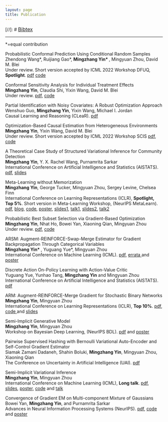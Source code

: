 ```yaml
---
layout: page
title: Publication 
---
```

[//]: #  <span style="font-size:16px"> <a href="https://mingzhang-yin.github.io/assets/pdfs/reference.bib">Bibtex</a> </span> 

___ 

<!--
### Publication 
-->  
*=equal contribution

Probabilistic Conformal Prediction Using Conditional Random Samples
<br> <span style="font-size:14px">  Zhendong Wang*, Ruijiang Gao*, <b>Mingzhang Yin* </b>, Mingyuan Zhou, David M. Blei   <br> Under review. Short version accepted by ICML 2022 Workshop DFUQ, **Spotlight**. [pdf](https://arxiv.org/pdf/2206.06584.pdf) [code](https://github.com/Zhendong-Wang/Probabilistic-Conformal-Prediction)

Conformal Sensitivity Analysis for Individual Treatment Effects
<br> <span style="font-size:14px">  **Mingzhang Yin**, Claudia Shi, Yixin Wang, David M. Blei  <br> Under review. [pdf](https://arxiv.org/pdf/2112.03493.pdf), [code](https://github.com/mingzhang-yin/Conformal-sensitivity-analysis)

Partial Identification with Noisy Covariates: A Robust Optimization Approach 
<br> <span style="font-size:14px">  Wenshuo Guo, **Mingzhang Yin**, Yixin Wang, Michael I. Jordan   <br> Causal Learning and Reasoning (CLeaR). [pdf](https://openreview.net/pdf?id=-NVBxy0TdU)
 
 
Optimization-Based Causal Estimation from Heterogeneous Environments
<br> <span style="font-size:14px">  **Mingzhang Yin**, Yixin Wang, David M. Blei  <br> Under review. Short version accepted by ICML 2022 Workshop SCIS [pdf](https://arxiv.org/pdf/2109.11990.pdf), [code](https://github.com/mingzhang-yin/CoCo)
 
 
A Theoretical Case Study of Structured Variational Inference for Community Detection
<br> <span style="font-size:14px">  **Mingzhang Yin**, Y. X. Rachel Wang, Purnamrita Sarkar  <br>
International Conference on Artificial Intelligence and Statistics (AISTATS). [pdf](http://proceedings.mlr.press/v108/yin20a/yin20a.pdf), <a href="https://mingzhang-yin.github.io/assets/pdfs/vips_slides.pdf" target="_blank">slides</a> 
 
Meta-Learning without Memorization
 <br> <span style="font-size:14px"> **Mingzhang Yin**, George Tucker, Mingyuan Zhou, Sergey Levine, Chelsea Finn  <br>
International Conference on Learning Representations (ICLR), **Spotlight, Top 5%**. Short version in Meta-Learning Workshop, (NeurIPS MetaLearn). [pdf](https://arxiv.org/pdf/1912.03820.pdf), <a href="https://mingzhang-yin.github.io/2020/04/10/Meta-learning-without-Memorization.html" target="_blank">blog</a>, [code](https://github.com/mingzhang-yin/Meta-learning-without-memorization), <a href="https://mingzhang-yin.github.io/assets/pdfs/memo_poster.pdf" target="_blank">poster</a>, <a href="http://ai.stanford.edu/~cbfinn/_files/neurips19_memorization.pdf" target="_blank">slides1</a>, <a href="https://slideslive.com/38921876/bayesian-deep-learning-3" target="_blank">talk1</a>, <a href="https://mingzhang-yin.github.io/assets/pdfs/iclr2020_slides.pdf" target="_blank">slides2</a>, <a href="https://youtu.be/emUvd3WqHMs" target="_blank">talk2</a>
 
Probabilistic Best Subset Selection via Gradient-Based Optimization
<br> <span style="font-size:14px">  **Mingzhang Yin**, Nhat Ho, Bowei Yan, Xiaoning Qian, Mingyuan Zhou  <br> Under review. [pdf](https://arxiv.org/pdf/2006.06448.pdf), [code](https://github.com/mingzhang-yin/Probabilistic-Best-Subset)


ARSM: Augment-REINFORCE-Swap-Merge Estimator for Gradient Backpropagation Through Categorical Variables
<br> <span style="font-size:14px"> <b>Mingzhang Yin* </b>, Yuguang Yue*, Mingyuan Zhou  <br>
International Conference on Machine Learning (ICML).  [pdf](https://arxiv.org/abs/1905.01413), <a href="https://mingzhang-yin.github.io/assets/pdfs/errata.pdf">errata </a> and <a href="">poster </a> </span>

 
Discrete Action On-Policy Learning with Action-Value Critic
<br> <span style="font-size:14px">  Yuguang Yue, Yunhao Tang, **Mingzhang Yin** and Mingyuan Zhou <br>
International Conference on Artificial Intelligence and Statistics (AISTATS). [pdf](https://arxiv.org/pdf/2002.03534.pdf)  
 
ARM: Augment-REINFORCE-Merge Gradient for Stochastic Binary Networks 
<br> <span style="font-size:14px"> **Mingzhang Yin**, Mingyuan Zhou  <br>
International Conference on Learning Representations (ICLR), **Top 10%**.  [pdf](https://openreview.net/pdf?id=S1lg0jAcYm), <a href="https://github.com/mingzhang-yin/ARM-gradient" target="_blank">code </a> and <a href="https://mingzhang-yin.github.io/assets/pdfs/ARM_slides_binary.pdf" target="_blank">slides </a>
 </span> 
 
Semi-Implicit Generative Model
<br> <span style="font-size:14px"> **Mingzhang Yin**, Mingyuan Zhou  <br>
 Workshop on Bayesian Deep Learning, (NeurIPS BDL). [pdf](http://bayesiandeeplearning.org/2018/papers/84.pdf) and <a href="https://mingzhang-yin.github.io/assets/pdfs/sigmo_poster.pdf">poster </a> </span>
 
Pairwise Supervised Hashing with Bernoulli Variational Auto-Encoder and Self-Control Gradient Estimator
<br> <span style="font-size:14px"> Siamak Zamani Dadaneh, Shahin Boluki, **Mingzhang Yin**, Mingyuan Zhou, Xiaoning Qian<br>
The Conference on Uncertainty in Artificial Intelligence (UAI). [pdf](https://arxiv.org/pdf/2005.10477.pdf)
 
Semi-Implicit Variational Inference
<br> <span style="font-size:14px"> **Mingzhang Yin**, Mingyuan Zhou  <br>
International Conference on Machine Learning (ICML), **Long talk**.  [pdf](http://proceedings.mlr.press/v80/yin18b/yin18b.pdf), <a href="https://github.com/mingzhang-yin/mingzhang-yin.github.io/blob/master/assets/pdfs/SIVI_ICML.pdf" target="_blank">slides</a>, <a href="https://mingzhang-yin.github.io/assets/pdfs/SIVI_poster.pdf" target="_blank">poster</a>, <a href="https://github.com/mingzhang-yin/SIVI" target="_blank">code</a> and <a href="https://vimeo.com/294655456" target="_blank"> talk </a> 
 </span>
 
Convergence of Gradient EM on Multi-component Mixture of Gaussians
 <br> <span style="font-size:14px"> Bowei Yan, **Mingzhang Yin**, and Purnamrita Sarkar  <br>
Advances in Neural Information Processing Systems (NeurIPS).  [pdf](https://papers.nips.cc/paper/7271-convergence-of-gradient-em-on-multi-component-mixture-of-gaussians), <a href="https://github.com/mingzhang-yin/Convergence-of-Gradient-EM-on-Multi-component-Mixture-of-Gaussians">code </a> and <a href="https://mingzhang-yin.github.io/assets/pdfs/2017nips_poster.pdf">poster </a>  </span>

<!--
### Pre-prints
Augment-Reinforce-Merge Policy Gradient for Binary Stochastic Policy
<br> <span style="font-size:14px"> Yunhao Tang, **Mingzhang Yin**, Mingyuan Zhou  <br>
arXiv, 2019. [pdf](https://arxiv.org/abs/1903.05284)
-->  


  


